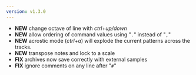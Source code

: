 ```yaml
---
version: v1.3.0
---
```

- **NEW** change octave of line with *ctrl*+*up/down*
- **NEW** allow ordering of command values using "`.`" instead of "`,`"
- **NEW** acrostic mode (*ctrl*+*a*) will explode the current patterns across the tracks.
- **NEW** transpose notes and lock to a scale
- **FIX** archives now save correctly with external samples
- **FIX** ignore comments on any line after "`#`"